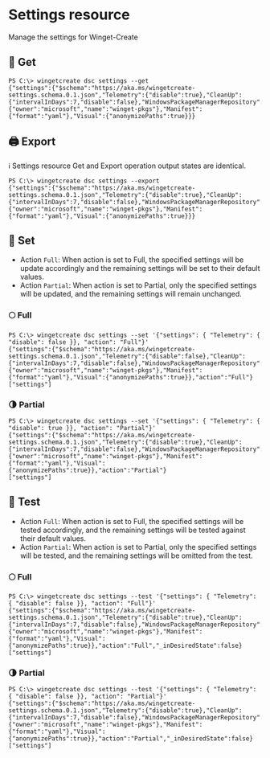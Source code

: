 # Settings resource
Manage the settings for Winget-Create

## 📄 Get
```shell
PS C:\> wingetcreate dsc settings --get
{"settings":{"$schema":"https://aka.ms/wingetcreate-settings.schema.0.1.json","Telemetry":{"disable":true},"CleanUp":{"intervalInDays":7,"disable":false},"WindowsPackageManagerRepository":{"owner":"microsoft","name":"winget-pkgs"},"Manifest":{"format":"yaml"},"Visual":{"anonymizePaths":true}}}
```

## 🖨️ Export
ℹ️ Settings resource Get and Export operation output states are identical.
```shell
PS C:\> wingetcreate dsc settings --export
{"settings":{"$schema":"https://aka.ms/wingetcreate-settings.schema.0.1.json","Telemetry":{"disable":true},"CleanUp":{"intervalInDays":7,"disable":false},"WindowsPackageManagerRepository":{"owner":"microsoft","name":"winget-pkgs"},"Manifest":{"format":"yaml"},"Visual":{"anonymizePaths":true}}}
```

## 📝 Set
- Action `Full`: When action is set to Full, the specified settings will be update accordingly and the remaining settings will be set to their default values.
- Action `Partial`: When action is set to Partial, only the specified settings will be updated, and the remaining settings will remain unchanged.
### 🌕 Full
```shell
PS C:\> wingetcreate dsc settings --set '{"settings": { "Telemetry": { "disable": false }}, "action": "Full"}'
{"settings":{"$schema":"https://aka.ms/wingetcreate-settings.schema.0.1.json","Telemetry":{"disable":false},"CleanUp":{"intervalInDays":7,"disable":false},"WindowsPackageManagerRepository":{"owner":"microsoft","name":"winget-pkgs"},"Manifest":{"format":"yaml"},"Visual":{"anonymizePaths":true}},"action":"Full"}
["settings"]
```

### 🌗 Partial
```shell
PS C:\> wingetcreate dsc settings --set '{"settings": { "Telemetry": { "disable": true }}, "action": "Partial"}'
{"settings":{"$schema":"https://aka.ms/wingetcreate-settings.schema.0.1.json","Telemetry":{"disable":true},"CleanUp":{"intervalInDays":7,"disable":false},"WindowsPackageManagerRepository":{"owner":"microsoft","name":"winget-pkgs"},"Manifest":{"format":"yaml"},"Visual":{"anonymizePaths":true}},"action":"Partial"}
["settings"]
```

## 🧪 Test
- Action `Full`: When action is set to Full, the specified settings will be tested accordingly, and the remaining settings will be tested against their default values.
- Action `Partial`: When action is set to Partial, only the specified settings will be tested, and the remaining settings will be omitted from the test.
### 🌕 Full
```shell
PS C:\> wingetcreate dsc settings --test '{"settings": { "Telemetry": { "disable": false }}, "action": "Full"}'
{"settings":{"$schema":"https://aka.ms/wingetcreate-settings.schema.0.1.json","Telemetry":{"disable":true},"CleanUp":{"intervalInDays":7,"disable":false},"WindowsPackageManagerRepository":{"owner":"microsoft","name":"winget-pkgs"},"Manifest":{"format":"yaml"},"Visual":{"anonymizePaths":true}},"action":"Full","_inDesiredState":false}
["settings"]
```

### 🌗 Partial
```shell
PS C:\> wingetcreate dsc settings --test '{"settings": { "Telemetry": { "disable": false }}, "action": "Partial"}'
{"settings":{"$schema":"https://aka.ms/wingetcreate-settings.schema.0.1.json","Telemetry":{"disable":true},"CleanUp":{"intervalInDays":7,"disable":false},"WindowsPackageManagerRepository":{"owner":"microsoft","name":"winget-pkgs"},"Manifest":{"format":"yaml"},"Visual":{"anonymizePaths":true}},"action":"Partial","_inDesiredState":false}
["settings"]
```